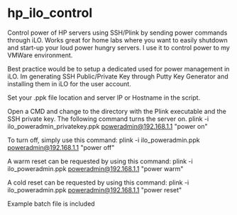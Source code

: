 # hp_ilo_control
Control power of HP servers using SSH/Plink by sending power commands through iLO. Works great for home labs where you want to easily shutdown and start-up your loud power hungry servers. I use it to control power to my VMWare environment.

Best practice would be to setup a dedicated used for power management in iLO. Im generating SSH Public/Private Key through Putty Key Generator and installing them in iLO for the user account.

Set your .ppk file location and server IP or Hostname in the script.

Open a CMD and change to the directory with the Plink executable and the SSH private key. The following command turns the server on.
plink -i ilo_poweradmin_privatekey.ppk poweradmin@192.168.1.1 "power on"

To turn off, simply use this command:
plink -i ilo_poweradmin.ppk poweradmin@192.168.1.1 "power off"

A warm reset can be requested by using this command:
plink -i ilo_poweradmin.ppk poweradmin@192.168.1.1 "power warm"

A cold reset can be requested by using this command:
plink -i ilo_poweradmin.ppk poweradmin@192.168.1.1 "power reset"

Example batch file is included
